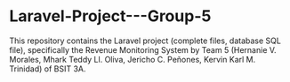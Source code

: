 # Laravel-Project---Group-5
This repository contains the Laravel project (complete files, database SQL file), specifically the Revenue Monitoring System by Team 5 (Hernanie V. Morales, Mhark Teddy Ll. Oliva, Jericho C. Peñones, Kervin Karl M. Trinidad) of BSIT 3A.
